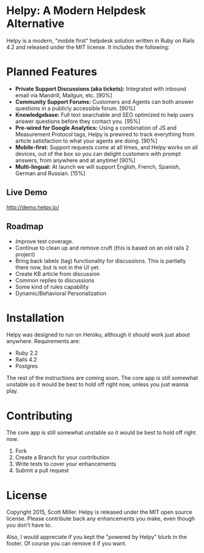 Helpy: A Modern Helpdesk Alternative
====================================

Helpy is a modern, "mobile first" helpdesk solution written in Ruby on Rails 4.2 and released under the MIT license. It includes the following:

Planned Features
========

- **Private Support Discussions (aka tickets):**
Integrated with inbound email via Mandrill, Mailgun, etc. [90%]
- **Community Support Forums:** Customers and Agents can both answer questions in a publicly accessible forum. [90%]
- **Knowledgebase:** Full text searchable and SEO optimized to help users answer questions before they contact you. [95%]
- **Pre-wired for Google Analytics:**  Using a combination of JS and Measurement Protocol tags, Helpy is prewired to track everything from article satisfaction to what your agents are doing. [90%]
- **Mobile-first:** Support requests come at all times, and Helpy works on all devices, out of the box so you can delight customers with prompt answers, from anywhere and at anytime! [90%]
- **Multi-lingual:** At launch we will support English, French, Spanish, German and Russian.  [15%]

Live Demo
---------

http://demo.helpy.io/


Roadmap
-------

- Improve test coverage.
- Continue to clean up and remove cruft (this is based on an old rails 2 project)
- Bring back labels (tag) functionality for discussions.  This is partially there now, but is not in the UI yet.
- Create KB article from discussion
- Common replies to discussions
- Some kind of rules capability
- Dynamic/Behavioral Personalization


Installation
============

Helpy was designed to run on Heroku, although it should work just about anywhere. Requirements are:

- Ruby 2.2
- Rails 4.2
- Postgres

The rest of the instructions are coming soon. The core app is still somewhat unstable so it would be best to hold off right now, unless you just wanna play.



Contributing
============

The core app is still somewhat unstable so it would be best to hold off right now.

1. Fork
2. Create a Branch for your contribution
3. Write tests to cover your enhancements
4. Submit a pull request




License
=======

Copyright 2015, Scott Miller. Helpy is released under the MIT open source license.  Please contribute back any enhancements you make, even though you don't have to.  

Also, I would appreciate if you kept the "powered by Helpy" blurb in the footer.  Of course you can remove it if you want.
